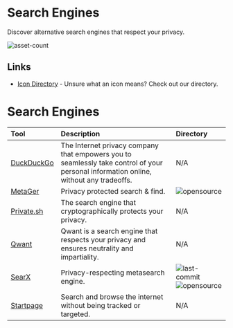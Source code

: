 # Search Engines 

Discover alternative search engines that respect your privacy.

![asset-count](https://img.shields.io/badge/Tools%20%26%20Resources%20Availalbe-6-947cb0?style=for-the-badge)

## Links <!-- {docsify-ignore} -->

- [Icon Directory](../ICONS.md) - Unsure what an icon means? Check out our directory.

# Search Engines

| Tool | Description | Directory |
| :--- | :--- | :--- |
| [DuckDuckGo](https://duckduckgo.com) | The Internet privacy company that empowers you to seamlessly take control of your personal information online, without any tradeoffs. | N/A |
| [MetaGer](https://metager.org/) | Privacy protected search & find.  | ![opensource](https://raw.githubusercontent.com/InfosecHouse/InfosecHouse/main/docs/icons/opensource.png) |
| [Private.sh](https://private.sh/) | The search engine that cryptographically protects your privacy. | N/A |
| [Qwant](https://www.qwant.com/) | Qwant is a search engine that respects your privacy and ensures neutrality and impartiality. | N/A |
| [SearX](https://github.com/searx/searx) | Privacy-respecting metasearch engine. | ![last-commit](https://img.shields.io/github/last-commit/searx/searx?color=947cb0&style=flat-square) ![opensource](https://raw.githubusercontent.com/InfosecHouse/InfosecHouse/main/docs/icons/opensource.png) | 
| [Startpage](https://www.startpage.com/) | Search and browse the internet without being tracked or targeted. | N/A |

